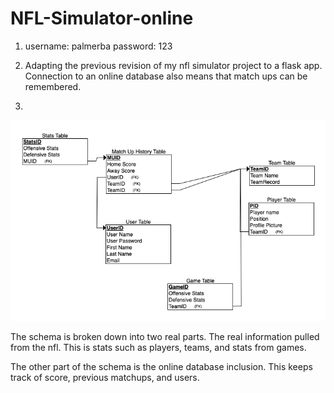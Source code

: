 # NFL-Simulator-online
1. username: palmerba password: 123

2. Adapting the previous revision of my nfl simulator project to a flask app. Connection to an online database also means that match ups can be remembered.

3.
![Diagram](https://github.com/baplmrkrrck/NFL-Simulator-online/blob/master/docs/ERD%20Diagram.png)

The schema is broken down into two real parts. The real information pulled from the nfl. This is stats such as players, teams, and stats from games.

The other part of the schema is the online database inclusion. This keeps track of score, previous matchups, and users. 

